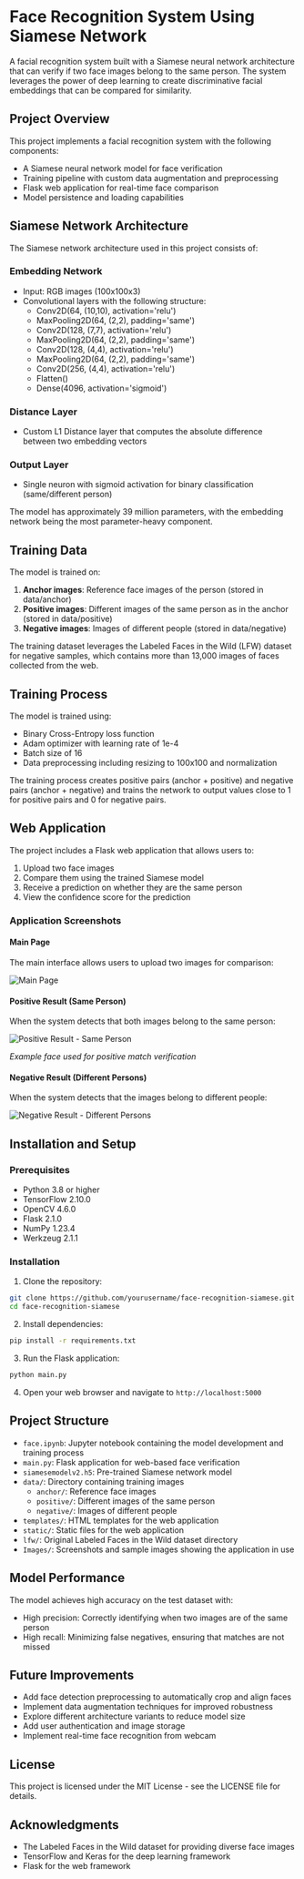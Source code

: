 # Face Recognition System Using Siamese Network

A facial recognition system built with a Siamese neural network architecture that can verify if two face images belong to the same person. The system leverages the power of deep learning to create discriminative facial embeddings that can be compared for similarity.

## Project Overview

This project implements a facial recognition system with the following components:

- A Siamese neural network model for face verification
- Training pipeline with custom data augmentation and preprocessing
- Flask web application for real-time face comparison
- Model persistence and loading capabilities

## Siamese Network Architecture

The Siamese network architecture used in this project consists of:

### Embedding Network
- Input: RGB images (100x100x3)
- Convolutional layers with the following structure:
  - Conv2D(64, (10,10), activation='relu')
  - MaxPooling2D(64, (2,2), padding='same')
  - Conv2D(128, (7,7), activation='relu')
  - MaxPooling2D(64, (2,2), padding='same')
  - Conv2D(128, (4,4), activation='relu')
  - MaxPooling2D(64, (2,2), padding='same')
  - Conv2D(256, (4,4), activation='relu')
  - Flatten()
  - Dense(4096, activation='sigmoid')

### Distance Layer
- Custom L1 Distance layer that computes the absolute difference between two embedding vectors

### Output Layer
- Single neuron with sigmoid activation for binary classification (same/different person)

The model has approximately 39 million parameters, with the embedding network being the most parameter-heavy component.

## Training Data

The model is trained on:

1. **Anchor images**: Reference face images of the person (stored in data/anchor)
2. **Positive images**: Different images of the same person as in the anchor (stored in data/positive)
3. **Negative images**: Images of different people (stored in data/negative)

The training dataset leverages the Labeled Faces in the Wild (LFW) dataset for negative samples, which contains more than 13,000 images of faces collected from the web.

## Training Process

The model is trained using:
- Binary Cross-Entropy loss function
- Adam optimizer with learning rate of 1e-4
- Batch size of 16
- Data preprocessing including resizing to 100x100 and normalization

The training process creates positive pairs (anchor + positive) and negative pairs (anchor + negative) and trains the network to output values close to 1 for positive pairs and 0 for negative pairs.

## Web Application

The project includes a Flask web application that allows users to:
1. Upload two face images
2. Compare them using the trained Siamese model
3. Receive a prediction on whether they are the same person
4. View the confidence score for the prediction

### Application Screenshots

#### Main Page
The main interface allows users to upload two images for comparison:

![Main Page](Images/Main_page.png)

#### Positive Result (Same Person)
When the system detects that both images belong to the same person:

![Positive Result - Same Person](Images/Person_1.jpg)

*Example face used for positive match verification*

#### Negative Result (Different Persons)
When the system detects that the images belong to different people:

![Negative Result - Different Persons](Images/Negative_result_different_person.png)

## Installation and Setup

### Prerequisites
- Python 3.8 or higher
- TensorFlow 2.10.0
- OpenCV 4.6.0
- Flask 2.1.0
- NumPy 1.23.4
- Werkzeug 2.1.1

### Installation

1. Clone the repository:
```bash
git clone https://github.com/yourusername/face-recognition-siamese.git
cd face-recognition-siamese
```

2. Install dependencies:
```bash
pip install -r requirements.txt
```

3. Run the Flask application:
```bash
python main.py
```

4. Open your web browser and navigate to `http://localhost:5000`

## Project Structure

- `face.ipynb`: Jupyter notebook containing the model development and training process
- `main.py`: Flask application for web-based face verification
- `siamesemodelv2.h5`: Pre-trained Siamese network model
- `data/`: Directory containing training images
  - `anchor/`: Reference face images
  - `positive/`: Different images of the same person
  - `negative/`: Images of different people
- `templates/`: HTML templates for the web application
- `static/`: Static files for the web application
- `lfw/`: Original Labeled Faces in the Wild dataset directory
- `Images/`: Screenshots and sample images showing the application in use

## Model Performance

The model achieves high accuracy on the test dataset with:
- High precision: Correctly identifying when two images are of the same person
- High recall: Minimizing false negatives, ensuring that matches are not missed

## Future Improvements

- Add face detection preprocessing to automatically crop and align faces
- Implement data augmentation techniques for improved robustness
- Explore different architecture variants to reduce model size
- Add user authentication and image storage
- Implement real-time face recognition from webcam

## License

This project is licensed under the MIT License - see the LICENSE file for details.

## Acknowledgments

- The Labeled Faces in the Wild dataset for providing diverse face images
- TensorFlow and Keras for the deep learning framework
- Flask for the web framework 